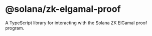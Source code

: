 # @solana/zk-elgamal-proof

A TypeScript library for interacting with the Solana ZK ElGamal proof program.
